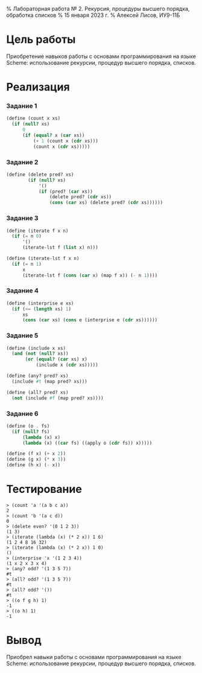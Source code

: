 % Лабораторная работа № 2. Рекурсия, процедуры высшего порядка, обработка списков
% 15 января 2023 г.
% Алексей Лисов, ИУ9-11Б

# Цель работы
Приобретение навыков работы с основами программирования на языке Scheme: использование рекурсии, процедур высшего порядка, списков.

# Реализация

### Задание 1
```scheme
(define (count x xs)
  (if (null? xs)
      0
      (if (equal? x (car xs))
          (+ 1 (count x (cdr xs)))
          (count x (cdr xs)))))
```
### Задание 2
```scheme
(define (delete pred? xs)
        (if (null? xs)
            '()
            (if (pred? (car xs))
                (delete pred? (cdr xs))
                (cons (car xs) (delete pred? (cdr xs))))))
```
### Задание 3
```scheme
(define (iterate f x n)
  (if (= n 0)
      '()
      (iterate-lst f (list x) n)))

(define (iterate-lst f x n)
  (if (= n 1)
      x
      (iterate-lst f (cons (car x) (map f x)) (- n 1))))
```
### Задание 4
```scheme
(define (interprise e xs)
  (if (<= (length xs) 1)
      xs
      (cons (car xs) (cons e (interprise e (cdr xs))))))
```

### Задание 5
```scheme
(define (include x xs)
  (and (not (null? xs))
       (or (equal? (car xs) x)
           (include x (cdr xs)))))

(define (any? pred? xs)
  (include #t (map pred? xs)))

(define (all? pred? xs)
  (not (include #f (map pred? xs))))
```

### Задание 6
```scheme
(define (o . fs)
  (if (null? fs)
      (lambda (x) x)
      (lambda (x) ((car fs) ((apply o (cdr fs)) x)))))

(define (f x) (+ x 2))
(define (g x) (* x 3))
(define (h x) (- x))
```

# Тестирование

```
> (count 'a '(a b c a))
2
> (count 'b '(a c d))
0
> (delete even? '(0 1 2 3))
(1 3)
> (iterate (lambda (x) (* 2 x)) 1 6)
(1 2 4 8 16 32)
> (iterate (lambda (x) (* 2 x)) 1 0)
()
> (interprise 'x '(1 2 3 4))
(1 x 2 x 3 x 4)
> (any? odd? '(1 3 5 7))
#t
> (all? odd? '(1 3 5 7))
#t
> (all? odd? '())
#t
> ((o f g h) 1)
-1
> ((o h) 1)
-1
```

# Вывод
Приобрел навыки работы с основами программирования на языке Scheme: использование рекурсии, процедур высшего порядка, списков.
